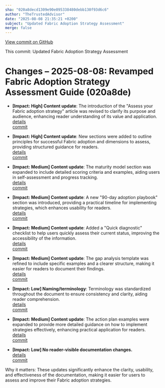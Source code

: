 ```yaml
---
sha: "020a8decd1309e90e095338480debb130f93d6c6"
author: "TheTrustedAdvisor"
date: "2025-08-08 21:35:21 +0200"
subject: "Updated Fabric Adoption Strategy Assessment"
merge: false
---
```


[View commit on GitHub](https://github.com/TheTrustedAdvisor/FabricAdoptionFramework/commit/020a8decd1309e90e095338480debb130f93d6c6)

This commit: Updated Fabric Adoption Strategy Assessment

# Changes – 2025-08-08: Revamped Fabric Adoption Strategy Assessment Guide (020a8de)

- **[Impact: High] Content update**: The introduction of the "Assess your Fabric adoption strategy" article was revised to clarify its purpose and audience, enhancing reader understanding of its value and application.  
   [details](/docs/about/changes/2025-08-08-assess-your-fabric-adoption-strategy)  
   [commit](https://github.com/TheTrustedAdvisor/FabricAdoptionFramework/commit/020a8decd1309e90e095338480debb130f93d6c6)

- **[Impact: High] Content update**: New sections were added to outline principles for successful Fabric adoption and dimensions to assess, providing structured guidance for readers.  
   [details](/docs/about/changes/2025-08-08-assess-your-fabric-adoption-strategy)  
   [commit](https://github.com/TheTrustedAdvisor/FabricAdoptionFramework/commit/020a8decd1309e90e095338480debb130f93d6c6)

- **[Impact: Medium] Content update**: The maturity model section was expanded to include detailed scoring criteria and examples, aiding users in self-assessment and progress tracking.  
   [details](/docs/about/changes/2025-08-08-assess-your-fabric-adoption-strategy)  
   [commit](https://github.com/TheTrustedAdvisor/FabricAdoptionFramework/commit/020a8decd1309e90e095338480debb130f93d6c6)

- **[Impact: Medium] Content update**: A new "90-day adoption playbook" section was introduced, providing a practical timeline for implementing strategies, which enhances usability for readers.  
   [details](/docs/about/changes/2025-08-08-assess-your-fabric-adoption-strategy)  
   [commit](https://github.com/TheTrustedAdvisor/FabricAdoptionFramework/commit/020a8decd1309e90e095338480debb130f93d6c6)

- **[Impact: Medium] Content update**: Added a "Quick diagnostic" checklist to help users quickly assess their current status, improving the accessibility of the information.  
   [details](/docs/about/changes/2025-08-08-assess-your-fabric-adoption-strategy)  
   [commit](https://github.com/TheTrustedAdvisor/FabricAdoptionFramework/commit/020a8decd1309e90e095338480debb130f93d6c6)

- **[Impact: Medium] Content update**: The gap analysis template was refined to include specific examples and a clearer structure, making it easier for readers to document their findings.  
   [details](/docs/about/changes/2025-08-08-assess-your-fabric-adoption-strategy)  
   [commit](https://github.com/TheTrustedAdvisor/FabricAdoptionFramework/commit/020a8decd1309e90e095338480debb130f93d6c6)

- **[Impact: Low] Naming/terminology**: Terminology was standardized throughout the document to ensure consistency and clarity, aiding reader comprehension.  
   [details](/docs/about/changes/2025-08-08-assess-your-fabric-adoption-strategy)  
   [commit](https://github.com/TheTrustedAdvisor/FabricAdoptionFramework/commit/020a8decd1309e90e095338480debb130f93d6c6)

- **[Impact: Medium] Content update**: The action plan examples were expanded to provide more detailed guidance on how to implement strategies effectively, enhancing practical application for readers.  
   [details](/docs/about/changes/2025-08-08-assess-your-fabric-adoption-strategy)  
   [commit](https://github.com/TheTrustedAdvisor/FabricAdoptionFramework/commit/020a8decd1309e90e095338480debb130f93d6c6)

- **[Impact: Low] No reader-visible documentation changes.**  
   [details](/docs/about/changes/2025-08-08-assess-your-fabric-adoption-strategy)  
   [commit](https://github.com/TheTrustedAdvisor/FabricAdoptionFramework/commit/020a8decd1309e90e095338480debb130f93d6c6)

Why it matters: These updates significantly enhance the clarity, usability, and effectiveness of the documentation, making it easier for users to assess and improve their Fabric adoption strategies.
